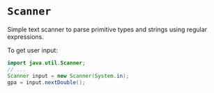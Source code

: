 # `Scanner`

Simple text scanner to parse primitive types and strings using regular expressions.

To get user input:

```java
import java.util.Scanner;
// ...
Scanner input = new Scanner(System.in);
gpa = input.nextDouble();
```
